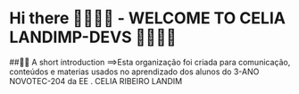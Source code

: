 # Hi there 👩🏻‍💻👋  - WELCOME TO CELIA LANDIMP-DEVS  👩🏻‍💻👋

##🙋‍♀️ A short introduction ==>Esta organização foi criada para comunicação, conteúdos e materias usados no  aprendizado dos alunos do 3-ANO NOVOTEC-204 da EE . CELIA RIBEIRO LANDIM



